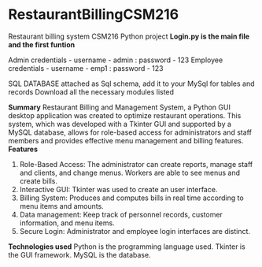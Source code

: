 # RestaurantBillingCSM216
Restaurant billing system CSM216 Python project 
**Login.py is the main file and the first funtion**

Admin credentials - username - admin : password - 123
Employee credentials - username - emp1 : password - 123

SQL DATABASE attached as Sql schema, add it to your MySql for tables and records
Download all the necessary modules listed

**Summary**
Restaurant Billing and Management System, a Python GUI desktop application was created to optimize restaurant operations. This system, which was developed with a Tkinter GUI and supported by a MySQL database, allows for role-based access for administrators and staff members and provides effective menu management and billing features.
**Features**
1. Role-Based Access: The administrator can create reports, manage staff and clients, and change menus. Workers are able to see menus and create bills.
2. Interactive GUI: Tkinter was used to create an user interface.
3. Billing System: Produces and computes bills in real time according to menu items and amounts.
4. Data management: Keep track of personnel records, customer information, and menu items.
5. Secure Login: Administrator and employee login interfaces are distinct.


**Technologies used**
Python is the programming language used.
Tkinter is the GUI framework.
MySQL is the database.
